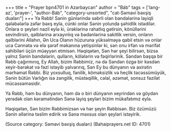 +++
title = "Prayer bpn4701 in Azərbaycan"
author = "Báb"
tags = ['lang-az', 'prayer-', "author-Báb", "category-unsorted", "cat-Səmavi bəxşiş duaları"]
+++
Ya Rəbb! Sənin günlərində səbrli olan bəndələrinə layiqli qələbələrlə zəfər bəxş eylə, cünki onlar Sənin yolunda şəhidlik istədilər. Onlara o şeyləri nazil eylə ki, ürəklərinə rahatlıq gətirsin, könüllərini sevindirsin, qəlblərinə arxayınlıq və bədənlərinə sakitlik versin, onların qəlblərini Allahın, Ən Uca Olanın hüzuruna yüksəlməyə qabil etsin və onlar uca Cənnətə və elə şərəf məkanına yetişsinlər ki, sən onu irfan və mərifət sahibiləri üçün müəyyən etmisən. Həqiqətən, Sən hər şeyi bilirsən, bizsə yalnız Sənin bəndələrin, qulların, kölələrin və fəqirlərinik. Səndən başqa bir Rəbb çağırmırıq, Ey Allah, bizim Rəbbimiz, nə də Səndən özgə bir kəsdən xeyir-bərəkət və fəzl istəyib yalvarırıq, Sən Ey bu dünyanın və axirətin mərhəmət Rəbbi. Biz yoxsulluq, fanilik, köməksizlik və heçlik təcəssümüyük, Sənin bütün Varlığın isə zəngilik, müstəqillik, cəlal, əzəmət, sonsuz fəzilət mücəssəməsidir.

Ya Rəbb, həm bu dünyanın, həm də o biri dünyanın xeyrindən və göydən yerədək olan kəramətindən Sənə layiq şeyləri bizim mükafatımız eylə.

Həqiqətən, Sən bizim Rəbbimizsən və hər şeyin Rəbbisən. Biz özümüzü Sənin əllərinə təslim edirik və Sənə məxsus olan şeyləri istəyirik.

(Source category: Səmavi bəxşiş duaları)
(Bahaiprayers.net ID: 4701)
